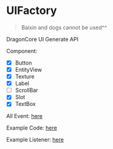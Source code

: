 # UIFactory
> Baixin and dogs cannot be used^^

DragonCore UI Generate API

Component:
- [x] Button
- [x] EntityView
- [x] Texture
- [x] Label
- [ ] ScrollBar
- [x] Slot
- [x] TextBox

All Event: [here](https://github.com/xxxijustwei/UIFactory/tree/master/src/main/java/com/taylorswiftcn/megumi/uifactory/event)

Example Code: [here](https://github.com/xxxijustwei/UIFactory/blob/master/src/main/java/com/taylorswiftcn/megumi/uifactory/commands/sub/TestCommand.java)

Example Listener: [here](https://github.com/xxxijustwei/UIFactory/blob/master/src/main/java/com/taylorswiftcn/megumi/uifactory/listener/TestListener.java)